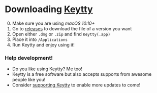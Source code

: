 # Downloading [Keytty](https://keytty.com)

0. Make sure you are using _macOS 10.10+_
1. Go to [releases](https://github.com/keytty/shelter/releases) to download the file of a version you want
2. Open either `.dmg` or `.zip` and find `Keytty(.app)` 
3. Place it into `/Applications`
5. Run Keytty and enjoy using it!

### Help development!
- Do you like using Keytty? Me too! 
- Keytty is a free software but also accepts supports from awesome people like you!
- Consider [supporting Keytty](https://www.patreon.com/keytty) to enable more updates to come!
